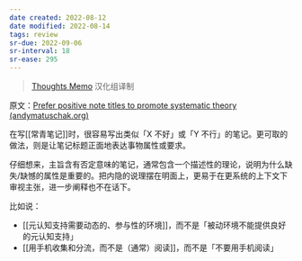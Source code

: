 ```yaml
---
date created: 2022-08-12
date modified: 2022-08-14
tags: review
sr-due: 2022-09-06
sr-interval: 18
sr-ease: 295
---
```


> [Thoughts Memo](https://paratranz.cn/projects/3131) 汉化组译制

原文：[Prefer positive note titles to promote systematic theory (andymatuschak.org)](https://notes.andymatuschak.org/z8T6sLNco2benUMgcXUXeJh35eW2obP48DoPp)

在写[[常青笔记]]时，很容易写出类似「X 不好」或「Y 不行」的笔记。更可取的做法，则是让笔记标题正面地表达事物属性或要求。

仔细想来，主旨含有否定意味的笔记，通常包含一个描述性的理论，说明为什么缺失/缺憾的属性是重要的。把内隐的说理摆在明面上，更易于在更系统的上下文下审视主张，进一步阐释也不在话下。

比如说：

- [[元认知支持需要动态的、参与性的环境]]，而不是「被动环境不能提供良好的元认知支持」
- [[用手机收集和分流，而不是（通常）阅读]]，而不是「不要用手机阅读」
